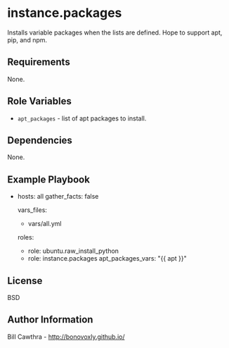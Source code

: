 instance.packages
=========

Installs variable packages when the lists are defined.  Hope to support apt, pip, and npm.

Requirements
------------

None.

Role Variables
--------------

- `apt_packages` - list of apt packages to install.

Dependencies
------------

None.

Example Playbook
----------------

- hosts: all
  gather_facts: false

  vars_files:
    - vars/all.yml

  roles:
    - role: ubuntu.raw_install_python
    - role: instance.packages
      apt_packages_vars: "{{ apt }}"

License
-------

BSD

Author Information
------------------

Bill Cawthra - http://bonovoxly.github.io/
